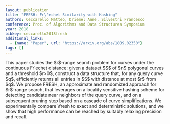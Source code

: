 ```yaml
---
layout: publication
title: "FRESH: Fr\'echet Similarity with Hashing"
authors: Ceccarello Matteo, Driemel Anne, Silvestri Francesco
conference: Proc. of Algorithms and Data Structures Symposium
year: 2018
bibkey: ceccarello2018fresh
additional_links:
  - {name: "Paper", url: "https://arxiv.org/abs/1809.02350"}
tags: []
---
```

This paper studies the \$r\$-range search problem for curves under the continuous Fr\'echet distance: given a dataset \$S\$ of \$n\$ polygonal curves and a threshold \$r>0\$, construct a data structure that, for any query curve \$q\$, efficiently returns all entries in \$S\$ with distance at most \$r\$ from \$q\$. We propose FRESH, an approximate and randomized approach for \$r\$-range search, that leverages on a locality sensitive hashing scheme for detecting candidate near neighbors of the query curve, and on a subsequent pruning step based on a cascade of curve simplifications. We experimentally compare \fresh to exact and deterministic solutions, and we show that high performance can be reached by suitably relaxing precision and recall.